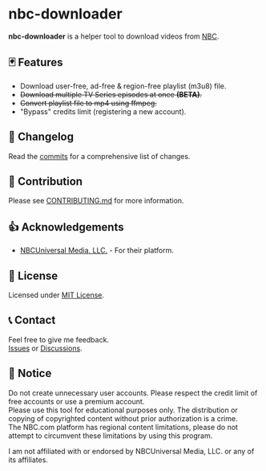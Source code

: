 # nbc-downloader

**nbc-downloader** is a helper tool to download videos from [NBC](https://nbc.com).

## 🃏 Features

- Download user-free, ad-free & region-free playlist (m3u8) file.
- ~~Download multiple TV Series episodes at once **(BETA)**.~~
- ~~Convert playlist file to mp4 using ffmpeg.~~
- "Bypass" credits limit (registering a new account).

## 📝 Changelog

Read the [commits](../../commits) for a comprehensive list of changes.

## 👏 Contribution

Please see [CONTRIBUTING.md](CONTRIBUTING.md) for more information.

## 👍 Acknowledgements

- [NBCUniversal Media, LLC.](https://www.nbcuniversal.com/) - For their platform.

## 📜 License

Licensed under [MIT License](LICENSE.md).

## 📞 Contact

Feel free to give me feedback.  
[Issues](../../issues) or [Discussions](../../discussions).

## 📜 Notice

Do not create unnecessary user accounts. Please respect the credit limit of free accounts or use a premium account.  
Please use this tool for educational purposes only. The distribution or copying of copyrighted content without prior authorization is a crime.  
The NBC.com platform has regional content limitations, please do not attempt to circumvent these limitations by using this program.

I am not affiliated with or endorsed by NBCUniversal Media, LLC. or any of its affiliates.
